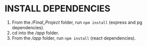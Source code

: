 # INSTALL DEPENDENCIES

1. From the */Final_Project* folder, run ```npm install``` (express and pg dependencies).
2. cd into the */app* folder.
3. From the */app* folder, run ```npm install``` (react dependencies).
